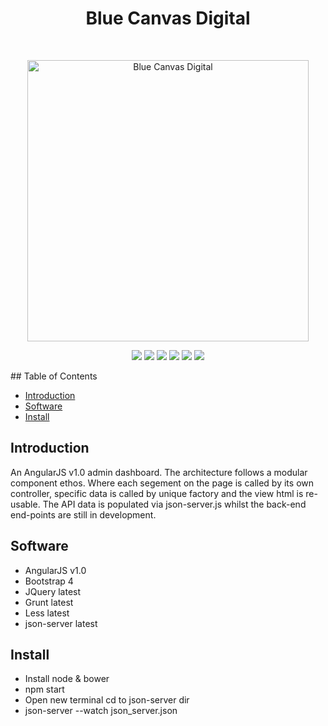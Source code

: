 <h1 align="center"> Blue Canvas Digital </h1> <br>
<p align="center">
    <img alt="Blue Canvas Digital" title="Blue Canvas Digital" src="http://resources.mynewsdesk.com/image/upload/t_open_graph_image/slgrkmbsgubxld6iwcoija.jpg" width="450">
</p>
<p align="center">
    <img src="https://img.shields.io/badge/bcd-v1.0-blue.svg" />
    <img src="https://img.shields.io/badge/vueJS-v2.5-green.svg" />
    <img src="https://img.shields.io/badge/npm-latest-blue.svg" />
    <img src="https://img.shields.io/badge/less-latest-green.svg" />
    <img src="https://img.shields.io/badge/grunt-latest-orange.svg" />
    <img src="https://img.shields.io/github/forks/maxsilvauk/angularjs-dashboard.svg?style=social&label=Fork" />
</p>
## Table of Contents

- [Introduction](#introduction)
- [Software](#software)
- [Install](#install)

## Introduction

An AngularJS v1.0 admin dashboard. The architecture follows a modular component ethos. Where each segement on the page is called by its own controller, specific data is called by unique factory and the view html is re-usable. The API data is populated via json-server.js whilst the back-end end-points are still in development.

## Software

* AngularJS v1.0
* Bootstrap 4
* JQuery latest
* Grunt latest
* Less latest
* json-server latest

## Install

* Install node & bower
* npm start
* Open new terminal cd to json-server dir
* json-server --watch json_server.json
